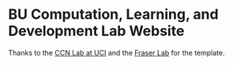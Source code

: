# BU Computation, Learning, and Development Lab Website

Thanks to the [CCN Lab at UCI](https://github.com/uciccnl/lab) and the [Fraser Lab](https://github.com/fraser-lab/fraser-lab.github.io) for the template.  
